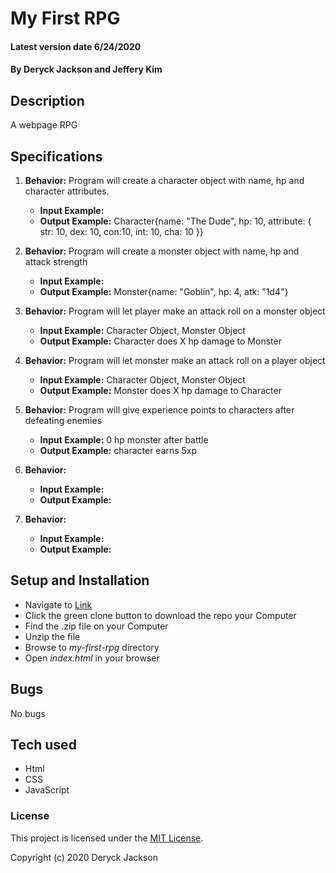 # My First RPG

#### Latest version date 6/24/2020

#### By Deryck Jackson and Jeffery Kim

## Description

A webpage RPG

## Specifications

1. **Behavior:** Program will create a character object with name, hp and character attributes.
    * **Input Example:**
    * **Output Example:** Character{name: "The Dude", hp: 10, attribute: { str: 10, dex: 10, con:10, int: 10, cha: 10 }}

2. **Behavior:** Program will create a monster object with name, hp and attack strength
    * **Input Example:**
    * **Output Example:** Monster{name: "Goblin", hp: 4, atk: "1d4"}

3. **Behavior:** Program will let player make an attack roll on a monster object
    * **Input Example:** Character Object, Monster Object
    * **Output Example:** Character does X hp damage to Monster

4. **Behavior:** Program will let monster make an attack roll on a player object
    * **Input Example:** Character Object, Monster Object
    * **Output Example:** Monster does X hp damage to Character

5. **Behavior:** Program will give experience points to characters after defeating enemies
    * **Input Example:** 0 hp monster after battle
    * **Output Example:** character earns 5xp

6. **Behavior:** 
    * **Input Example:**
    * **Output Example:** 

7. **Behavior:** 
    * **Input Example:**
    * **Output Example:** 


## Setup and Installation

* Navigate to [Link](https://github.com/DeryckJackson/my-first-rpg)
* Click the green clone button to download the repo your Computer
* Find the .zip file on your Computer
* Unzip the file
* Browse to _my-first-rpg_ directory
* Open _index.html_ in your browser

## Bugs

No bugs

## Tech used

* Html
* CSS
* JavaScript

### License

This project is licensed under the [MIT License](https://opensource.org/licenses/MIT).

Copyright (c) 2020 Deryck Jackson
